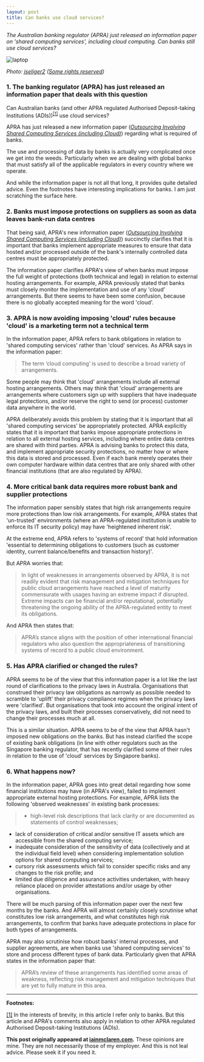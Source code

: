 ```yaml
---
layout: post
title: Can banks use cloud services?
---
```


*The Australian banking regulator (APRA) just released an information paper on 'shared computing services', including cloud computing.  Can banks still use cloud services?*

![laptop](http://iainmclaren.com/public/images/2015-07-10-laptop.jpg)

*Photo: [jseliger2](https://www.flickr.com/photos/91262622@N02/) ([Some rights reserved](https://creativecommons.org/licenses/by/2.0/))*

### 1. The banking regulator (APRA) has just released an information paper that deals with this question

Can Australian banks (and other APRA regulated Authorised Deposit-taking Institutions (ADIs))<sup><a href="#fn1" id="r1">[1]</a></sup> use cloud services?

APRA has just released a new information paper ([*Outsourcing Involving Shared Computing Services (including Cloud)*](http://www.apra.gov.au/AboutAPRA/Documents/Information-Paper-Outsourcing-Involving-Shared-Computing-Services.pdf)) regarding what is required of banks.  

The use and processing of data by banks is actually very complicated once we get into the weeds.  Particularly when we are dealing with global banks that must satisfy all of the applicable regulators in every country where we operate.  

And while the information paper is not all that long, it provides quite detailed advice.  Even the footnotes have interesting implications for banks.  I am just scratching the surface here.

### 2. Banks must impose protections on suppliers as soon as data leaves bank-run data centres

That being said, APRA's new information paper ([*Outsourcing Involving Shared Computing Services (including Cloud)*](http://www.apra.gov.au/AboutAPRA/Documents/Information-Paper-Outsourcing-Involving-Shared-Computing-Services.pdf)) succinctly clarifies that it is important that banks implement appropriate measures to ensure that data hosted and/or processed outside of the bank's internally controlled data centres must be appropriately protected. 

The information paper clarifies APRA's view of when banks must impose the full weight of protections (both technical and legal) in relation to external hosting arrangements.  For example, APRA previously stated that banks must closely monitor the implementation and use of any 'cloud' arrangements.  But there seems to have been some confusion, because there is no globally accepted meaning for the word 'cloud'.

### 3. APRA is now avoiding imposing 'cloud' rules because 'cloud' is a marketing term not a technical term

In the information paper, APRA refers to bank obligations in relation to 'shared computing services' rather than 'cloud' services.  As APRA says in the information paper:

> The term ‘cloud computing’ is used to
describe a broad variety of arrangements. 

Some people may think that 'cloud' arrangements include all external hosting arrangements.  Others may think that 'cloud' arrangements are arrangements where customers sign up with suppliers that have inadequate legal protections, and/or reserve the right to send (or process) customer data anywhere in the world.

APRA deliberately avoids this problem by stating that it is important that all 'shared computing services' be appropriately protected.  APRA explicitly states that it is important that banks impose appropriate protections in relation to all external hosting services, including where entire data centres are shared with third parties.  APRA is advising banks to protect this data, and implement appropriate security protections, no matter how or where this data is stored and processed.  Even if each bank merely operates their own computer hardware within data centres that are only shared with other financial institutions (that are also regulated by APRA).

### 4. More critical bank data requires more robust bank and supplier protections

The information paper sensibly states that high risk arrangements require more protections than low risk arrangements. For example, APRA states that 'un-trusted' environments (where an APRA-regulated institution is unable to enforce its IT security policy) may have 'heightened inherent risk'.  

At the extreme end, APRA refers to 'systems of record' that hold information 'essential to determining obligations to customers (such as customer identity, current balance/benefits and transaction history)'.  

But APRA worries that:

> In light of weaknesses in arrangements observed
by APRA, it is not readily evident that risk
management and mitigation techniques for public
cloud arrangements have reached a level of
maturity commensurate with usages having an
extreme impact if disrupted.  Extreme impacts can be financial and/or reputational, potentially threatening the ongoing ability of the APRA-regulated entity to meet its obligations.

And APRA then states that:

> APRA’s stance aligns with the position of other
international financial regulators who also
question the appropriateness of transitioning
systems of record to a public cloud environment.

### 5. Has APRA clarified or changed the rules?

APRA seems to be of the view that this information paper is a lot like the last round of clarifications to the privacy laws in Australia.  Organisations that construed their privacy law obligations as narrowly as possible needed to scramble to 'uplift' their privacy compliance regimes when the privacy laws were 'clarified'.  But organisations that took into account the original intent of the privacy laws, and built their processes conservatively, did not need to change their processes much at all.

This is a similar situation.  APRA seems to be of the view that APRA hasn't imposed new obligations on the banks.  But has instead clarified the scope of existing bank obligations (in line with other regulators such as the Singapore banking regulator, that has recently clarified some of their rules in relation to the use of 'cloud' services by Singapore banks).  

### 6. What happens now?

In the information paper, APRA goes into great detail regarding how some financial institutions may have (in APRA's view), failed to implement appropriate external hosting protections.  For example, APRA lists the following 'observed weaknesses' in existing bank processes:
> - high-level risk descriptions that lack clarity or are documented as statements of control weaknesses;
- lack of consideration of critical and/or sensitive IT assets which are accessible from the shared computing service;
- inadequate consideration of the sensitivity of data (collectively and at the individual field level) when considering implementation solution options for shared computing services;
- cursory risk assessments which fail to consider specific risks and any changes to the risk profile; and
- limited due diligence and assurance activities undertaken, with heavy reliance placed on provider attestations and/or usage by other organisations.

There will be much parsing of this information paper over the next few months by the banks.  And APRA will almost certainly closely scrutinise what constitutes low risk arrangements, and what constitutes high risk arrangements, to confirm that banks have adequate protections in place for both types of arrangements.  

APRA may also scrutinise how robust banks' internal processes, and supplier agreements, are when banks use 'shared computing services' to store and process different types of bank data.  Particularly given that APRA states in the information paper that:

> APRA’s review of these arrangements has identified some areas of weakness, reflecting risk management and mitigation techniques that are yet to fully mature in this area.

---

**Footnotes:**

<p id="fn1"><a href="#r1">[1]</a> In the interests of brevity, in this article I refer only to banks.  But this article and APRA's comments also apply in relation to other APRA regulated Authorised Deposit-taking Institutions (ADIs).

**This post originally appeared at [iainmclaren.com](http://iainmclaren.com).**  These opinions are mine.  They are not necessarily those of my employer. And this is not leal advice.  Please seek it if you need it.